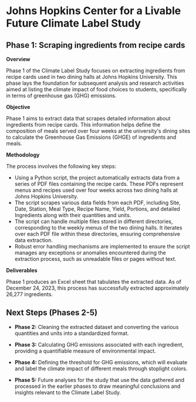# Johns Hopkins Center for a Livable Future Climate Label Study

## **Phase 1:** Scraping ingredients from recipe cards

**Overview**

Phase 1 of the Climate Label Study focuses on extracting ingredients from recipe cards used in two dining halls at Johns Hopkins University. This phase lays the foundation for subsequent analysis and research activities aimed at listing the climate impact of food choices to students, specifically in terms of greenhouse gas (GHG) emissions.

**Objective**

Phase 1 aims to extract data that scrapes detailed information about ingredients from recipe cards. This information helps define the composition of meals served over four weeks at the university's dining sites to calculate the Greenhouse Gas Emissions (GHGE) of ingredients and meals.

**Methodology**

The process involves the following key steps:

- Using a Python script, the project automatically extracts data from a series of PDF files containing the recipe cards. These PDFs represent menus and recipes used over four weeks across two dining halls at Johns Hopkins University.
- The script scrapes various data fields from each PDF, including Site, Date, Station, Meal Type, Recipe Name, Yield, Portions, and detailed Ingredients along with their quantities and units.
- The script can handle multiple files stored in different directories, corresponding to the weekly menus of the two dining halls. It iterates over each PDF file within these directories, ensuring comprehensive data extraction.
- Robust error handling mechanisms are implemented to ensure the script manages any exceptions or anomalies encountered during the extraction process, such as unreadable files or pages without text.

**Deliverables**

Phase 1 produces an Excel sheet that tabulates the extracted data. As of December 24, 2023, this process has successfully extracted approximately 26,277 ingredients.

## Next Steps (Phases 2-5)

- **Phase 2:** Cleaning the extracted dataset and converting the various quantities and units into a standardized format.

- **Phase 3:** Calculating GHG emissions associated with each ingredient, providing a quantifiable measure of environmental impact.

- **Phase 4:** Defining the threshold for GHG emissions, which will evaluate and label the climate impact of different meals through stoplight colors.

- **Phase 5:** Future analyses for the study that use the data gathered and processed in the earlier phases to draw meaningful conclusions and insights relevant to the Climate Label Study.
